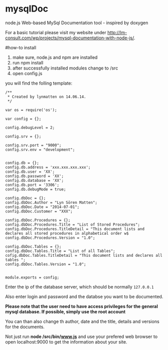 mysqlDoc
========

node.js Web-based MySql Documentation tool - inspired by doxygen

For a basic tutorial please visit my website under <http://lm-consult.com/wp/projects/mysql-documentation-with-node-js/>.

#how-to install

1. make sure, node.js and npm are installed
2. run npm install
3. after successfully installed modules change to /src
4. open config.js

you will find the folling template:


    /**
     * Created by lynmatten on 14.06.14.
     */
    
    var os = require('os');
    
    var config = {};
    
    config.debugLevel = 2;
    
    config.srv = {};
    
    config.srv.port = "9000";
    config.srv.env = "development";
    
    
    config.db = {};
    config.db.address = 'xxx.xxx.xxx.xxx';
    config.db.user = 'XX';
    config.db.password = 'XX';
    config.db.database = 'XX';
    config.db.port = '3306';
    config.db.debugMode = true;
    
    config.dbDoc = {};
    config.dbDoc.Author = "Lyn Sören Matten";
    config.dbDoc.Date = "2014-07-01";
    config.dbDoc.Customer = "XXX";
    
    config.dbDoc.Procedures = {};
    config.dbDoc.Procedures.Title = "List of Stored Procedures";
    config.dbDoc.Procedures.TitleDetail = "This document lists and declares all stored procedures in alphabetical order w$
    config.dbDoc.Procedures.Version = "1.0";
    
    config.dbDoc.Tables = {};
    config.dbDoc.Tables.Title = "List of all Tables";
    cofig.dbDoc.Tables.TitleDetail = "This document lists and declares all tables ";
    config.dbDoc.Tables.Version = "1.0";
    
    
    module.exports = config;


Enter the ip of the database server, which should be normally `127.0.0.1`

Also enter login and password and the databse you want to be documented.

**Please note that the user need to have access privileges for the general mysql database. If possible, simply use the root account**

You can than also change th author, date and the title, details and versions for the documents.

Not just run **node /src/bin/www.js** and use your prefered web browser to open localhost:9000 to get the information about your site.

